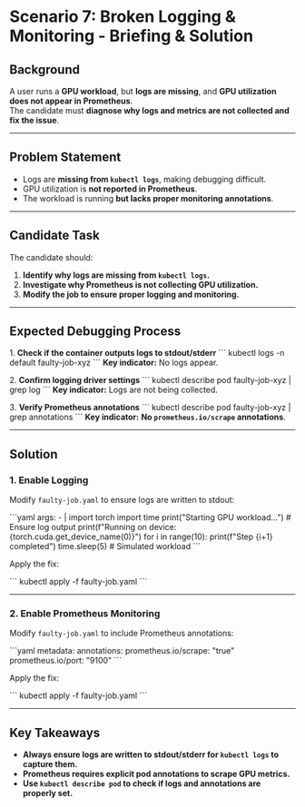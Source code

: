 # Scenario 7: Broken Logging & Monitoring - Briefing & Solution

## **Background**
A user runs a **GPU workload**, but **logs are missing**, and **GPU utilization does not appear in Prometheus**.  
The candidate must **diagnose why logs and metrics are not collected and fix the issue**.

---

## **Problem Statement**
- Logs are **missing from `kubectl logs`**, making debugging difficult.
- GPU utilization is **not reported in Prometheus**.
- The workload is running **but lacks proper monitoring annotations**.

---

## **Candidate Task**
The candidate should:
1. **Identify why logs are missing from `kubectl logs`.**
2. **Investigate why Prometheus is not collecting GPU utilization.**
3. **Modify the job to ensure proper logging and monitoring.**

---

## **Expected Debugging Process**
1️. **Check if the container outputs logs to stdout/stderr**
\```
kubectl logs -n default faulty-job-xyz
\```
**Key indicator:** No logs appear.

2️. **Confirm logging driver settings**
\```
kubectl describe pod faulty-job-xyz | grep log
\```
**Key indicator:** Logs are not being collected.

3️. **Verify Prometheus annotations**
\```
kubectl describe pod faulty-job-xyz | grep annotations
\```
**Key indicator:** **No `prometheus.io/scrape` annotations**.

---

## **Solution**
### **1️. Enable Logging**
Modify `faulty-job.yaml` to ensure logs are written to stdout:

\```yaml
          args:
            - |
              import torch
              import time
              print("Starting GPU workload...")  # Ensure log output
              print(f"Running on device: {torch.cuda.get_device_name(0)}")
              for i in range(10):
                  print(f"Step {i+1} completed")
                  time.sleep(5)  # Simulated workload
\```

Apply the fix:

\```
kubectl apply -f faulty-job.yaml
\```

---

### **2️. Enable Prometheus Monitoring**
Modify `faulty-job.yaml` to include Prometheus annotations:

\```yaml
metadata:
  annotations:
    prometheus.io/scrape: "true"
    prometheus.io/port: "9100"
\```

Apply the fix:

\```
kubectl apply -f faulty-job.yaml
\```

---

## **Key Takeaways**
- **Always ensure logs are written to stdout/stderr for `kubectl logs` to capture them.**
- **Prometheus requires explicit pod annotations to scrape GPU metrics.**
- **Use `kubectl describe pod` to check if logs and annotations are properly set.**
